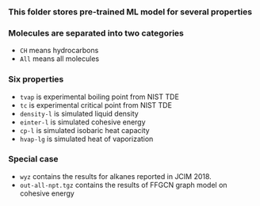 ### This folder stores pre-trained ML model for several properties

### Molecules are separated into two categories
* `CH` means hydrocarbons
* `All` means all molecules

### Six properties
* `tvap` is experimental boiling point from NIST TDE
* `tc` is experimental critical point from NIST TDE
* `density-l` is simulated liquid density
* `einter-l` is simulated cohesive energy
* `cp-l` is simulated isobaric heat capacity
* `hvap-lg` is simulated heat of vaporization

### Special case
* `wyz` contains the results for alkanes reported in JCIM 2018.
* `out-all-npt.tgz` contains the results of FFGCN graph model on cohesive energy
